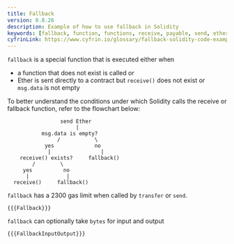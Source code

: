 ```yaml
---
title: Fallback
version: 0.8.26
description: Example of how to use fallback in Solidity
keywords: [fallback, function, functions, receive, payable, send, ether, eth, transfer]
cyfrinLink: https://www.cyfrin.io/glossary/fallback-solidity-code-example
---
```


`fallback` is a special function that is executed either when

- a function that does not exist is called or
- Ether is sent directly to a contract but `receive()` does not exist or `msg.data` is not empty

To better understand the conditions under which Solidity calls the receive or fallback function, refer to the flowchart below:

```
                 send Ether
                      |
           msg.data is empty?
                /           \
            yes             no
             |                |
    receive() exists?     fallback()
        /        \
     yes          no
      |            |
  receive()     fallback()
```
  
`fallback` has a 2300 gas limit when called by `transfer` or `send`.

```solidity
{{{Fallback}}}
```

`fallback` can optionally take `bytes` for input and output

```solidity
{{{FallbackInputOutput}}}
```
